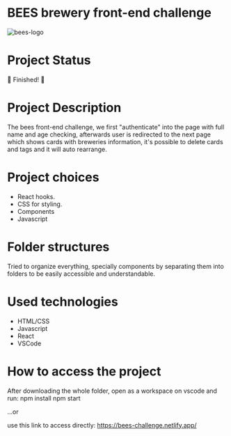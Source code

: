 # BEES brewery front-end challenge

![bees-logo](https://user-images.githubusercontent.com/40004457/198902654-677d9a0e-bef4-4153-9056-9af0a6cc43c7.png)

# Project Status
:rocket: Finished! :rocket:

# Project Description

The bees front-end challenge, we first "authenticate" into the page with full name and age checking, afterwards user is redirected to the next page which shows cards with breweries information, it's possible to delete cards and tags and it will auto rearrange.

# Project choices

* React hooks.
* CSS for styling.
* Components
* Javascript

# Folder structures

Tried to organize everything, specially components by separating them into folders to be easily accessible and understandable.

# Used technologies

* HTML/CSS
* Javascript
* React
* VSCode


# How to access the project

After downloading the whole folder, open as a workspace on vscode and run:
npm install
npm start

...or

use this link to access directly: https://bees-challenge.netlify.app/
